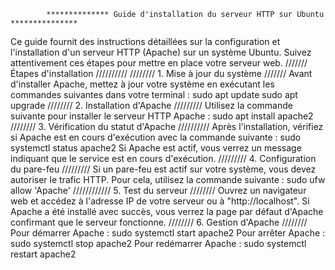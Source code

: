             ************** Guide d'installation du serveur HTTP sur Ubuntu ***************

Ce guide fournit des instructions détaillées sur la configuration et l'installation d'un serveur HTTP (Apache) sur un système Ubuntu.
 Suivez attentivement ces étapes pour mettre en place votre serveur web.
 /////// Étapes d'installation //////////
 //////// 1. Mise à jour du système ///////
Avant d'installer Apache, mettez à jour votre système en exécutant les commandes suivantes dans votre terminal :
sudo apt update
sudo apt upgrade
//////// 2. Installation d'Apache /////////
Utilisez la commande suivante pour installer le serveur HTTP Apache :
sudo apt install apache2
//////// 3. Vérification du statut d'Apache //////////
Après l'installation, vérifiez si Apache est en cours d'exécution avec la commande suivante :
sudo systemctl status apache2
Si Apache est actif, vous verrez un message indiquant que le service est en cours d'exécution.
///////// 4. Configuration du pare-feu /////////
Si un pare-feu est actif sur votre système, vous devez autoriser le trafic HTTP. Pour cela, utilisez la commande suivante :
sudo ufw allow 'Apache'
//////////// 5. Test du serveur ////////
Ouvrez un navigateur web et accédez à l'adresse IP de votre serveur ou à "http://localhost". Si Apache a été installé avec succès,
 vous verrez la page par défaut d'Apache confirmant que le serveur fonctionne.
//////// 6. Gestion d'Apache ////////
Pour démarrer Apache : sudo systemctl start apache2
Pour arrêter Apache : sudo systemctl stop apache2
Pour redémarrer Apache : sudo systemctl restart apache2





